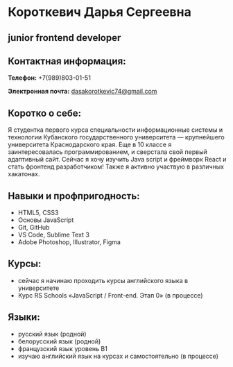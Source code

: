 # Короткевич Дарья Сергеевна

## junior frontend developer

## Контактная информация:  

**Телефон:** +7(989)803-01-51

**Электронная почта:** dasakorotkevic74@gmail.com

## Коротко о себе:
Я студентка первого курса специальности информационные системы и технологии Кубанского государственного университета — крупнейшего университета Краснодарского края.  Еще в 10 классе я заинтересовалась программированием, и сверстала свой первый адаптивный сайт. Сейчас я хочу изучить Java script и фреймворк React и стать фронтенд разработчиком! Также я активно участвую в различных хакатонах. 

## Навыки и профпригодность:
  * HTML5, CSS3
  * Основы JavaScript
  * Git, GitHub
  * VS Code, Sublime Text 3
  * Adobe Photoshop, Illustrator, Figma

## Курсы: 
   * сейчас я начинаю проходить курсы английского языка в университете
   * Курс RS Schools «JavaScript / Front-end. Этап 0» (в процессе)

## Языки: 
   * русский язык (родной)
   * белорусский язык (родной)
   * французский язык уровень B1
   * изучаю английский язык на курсах и самостоятельно (в процессе)